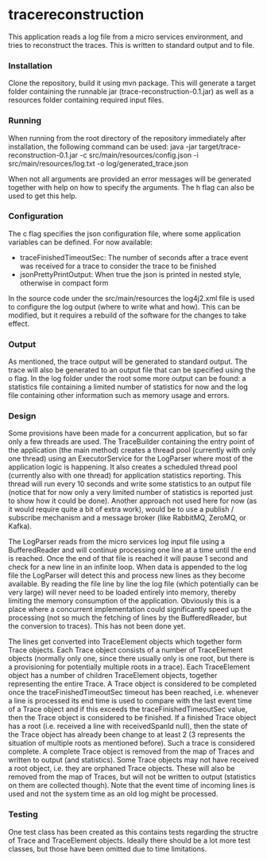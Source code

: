 # tracereconstruction
This application reads a log file from a micro services environment, and tries to reconstruct the traces. This is written to standard output and to file. 

### Installation
Clone the repository, build it using mvn package. This will generate a target folder containing the runnable jar (trace-reconstruction-0.1.jar) as well as a resources folder containing required input files. 

### Running
When running from the root directory of the repository immediately after installation, the following command can be used:
java -jar target/trace-reconstruction-0.1.jar -c src/main/resources/config.json -i src/main/resources/log.txt -o log/generated_trace.json

When not all arguments are provided an error messages will be generated together with help on how to specify the arguments. The h flag can also be used to get this help.

### Configuration
The c flag specifies the json configuration file, where some application variables can be defined. For now available:
- traceFinishedTimeoutSec: The number of seconds after a trace event was received for a trace to consider the trace to be finished
- jsonPrettyPrintOutput: When true the json is printed in nested style, otherwise in compact form

In the source code under the src/main/resources the log4j2.xml file is used to configure the log output (where to write what and how). This can be modified, but it requires a rebuild of the software for the changes to take effect.

### Output
As mentioned, the trace output will be generated to standard output. The trace will also be generated to an output file that can be specified using the o flag. 
In the log folder under the root some more output can be found: a statistics file containing a limited number of statistics for now and the log file containing other information such as memory usage and errors.

### Design
Some provisions have been made for a concurrent application, but so far only a few threads are used. The TraceBuilder containing the entry point of the application (the main method) creates a thread pool (currently with only one thread) using an ExecutorService for the LogParser where most of the application logic is happening.  It also creates a scheduled thread pool (currently also with one thread) for application statistics reporting. This thread will run every 10 seconds and write some statistics to an output file (notice that for now only a very limited number of statistics is reported just to show how it could be done). Another approach not used here for now (as it would require quite a bit of extra work), would be to use a publish / subscribe mechanism and a message broker (like RabbitMQ, ZeroMQ, or Kafka).

The LogParser reads from the micro services log input file using a BufferedReader and will continue processing one line at a time until the end is reached. Once the end of that file is reached it will pause 1 second and check for a new line in an infinite loop. When data is appended to the log file the LogParser will detect this and process new lines as they become available. By reading the file line by line the log file (which potentially can be very large) will never need to be loaded entirely into memory, thereby limiting the memory consumption of the application. Obviously this is a place where a concurrent implementation could significantly speed up the processing (not so much the fetching of lines by the BufferedReader, but the conversion to traces). This has not been done yet. 

The lines get converted into TraceElement objects which together form Trace objects. Each Trace object consists of a number of TraceElement objects (normally only one, since there usually only is one root, but there is a provisioning for potentially multiple roots in a trace). Each TraceElement object has a number of children TraceElement objects, together representing the entire Trace. A Trace object is considered to be completed once the traceFinishedTimeoutSec timeout has been reached, i.e. whenever a line is processed its end time is used to compare with the last event time of a Trace object and if this exceeds the traceFinishedTimeoutSec value, then the Trace object is considered to be finished. If a finished Trace object has a root (i.e. received a line with receivedSpanId null), then the state of the Trace object has already been change to at least 2 (3 represents the situation of multiple roots as mentioned before). Such a trace is considered complete. A complete Trace object is removed from the map of Traces and written to output (and statistics). Some Trace objects may not have received a root object, i.e. they are orphaned Trace objects. These will also be removed from the map of Traces, but will not be written to output (statistics on them are collected though). Note that the event time of incoming lines is used and not the system time as an old log might be processed.   

### Testing
One test class has been created as this contains tests regarding the structre of Trace and TraceElement objects. Ideally there should be a lot more test classes, but those have been omitted due to time limitations.

